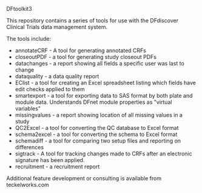 DFtoolkit3

This repository contains a series of tools for use with the DFdiscover
Clinical Trials data management system.

The tools include:

* annotateCRF - A tool for generating annotated CRFs
* closeoutPDF - a tool for generating study closeout PDFs
* datachanges - a report showing all fields a specific user was last to change
* dataquality - a data quality report
* EClist - a tool for creating an Excel spreadsheet listing which fields have
  edit checks applied to them
* smartexport - a tool for exporting data to SAS format by both plate and
  module data. Understands DFnet module properties as "virtual variables"
* missingvalues - a report showing location of all missing values in a study
* QC2Excel - a tool for converting the QC database to Excel format
* schema2excel - a tool for converting the schema to Excel format
* schemadiff - a tool for comparing two setup files and reporting on differences
* sigtrack - A tool for tracking changes made to CRFs after an electronic
  signature has been applied.
* recruitment - a recruitment report

Additional feature development or consulting is available from teckelworks.com
